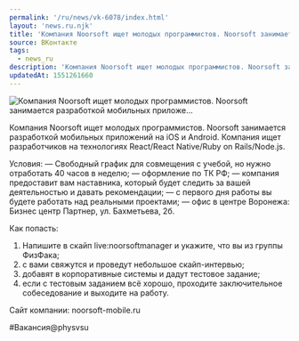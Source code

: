 ```yaml
---
permalink: '/ru/news/vk-6078/index.html'
layout: 'news.ru.njk'
title: 'Компания Noorsoft ищет молодых программистов. Noorsoft занимается разработкой мобильных приложе'
source: ВКонтакте
tags:
  - news_ru
description: 'Компания Noorsoft ищет молодых программистов. Noorsoft занимается разработкой мобильных приложе…'
updatedAt: 1551261660
---
```

![Компания Noorsoft ищет молодых программистов. Noorsoft занимается разработкой мобильных приложе…](https://sun9-44.userapi.com/impf/1h7I3cA9rN5FBfDBbA2-117jEf94o2Dysa68pQ/Qoo3fulaews.jpg?size=1280x853&quality=96&sign=e5928fdc0fa18eeb059ab1f6f43e1ef4&c_uniq_tag=dWPc0RswTz_wFIVFuQ0YFOBOP5RAT4jxQ7qDwPh48lo&type=album)

Компания Noorsoft ищет молодых программистов. Noorsoft занимается разработкой мобильных приложений на iOS и Android. Компания ищет разработчиков на технологиях React/React Native/Ruby on Rails/Node.js.

Условия:
— Свободный график для совмещения с учебой, но нужно отработать 40 часов в неделю;
— оформление по ТК РФ;
— компания предоставит вам наставника, который будет следить за вашей деятельностью и давать рекомендации;
— с первого дня работы вы будете работать над реальными проектами;
— офис в центре Воронежа: Бизнес центр Партнер, ул. Бахметьева, 2б.

Как попасть:
1. Напишите в скайп live:noorsoftmanager и укажите, что вы из группы ФизФака;
2. с вами свяжутся и проведут небольшое скайп-интервью;
3. добавят в корпоративные системы и дадут тестовое задание;
4. если с тестовым заданием всё хорошо, проходите заключительное собеседование и выходите на работу.

Сайт компании: noorsoft-mobile.ru

#Вакансия@physvsu
